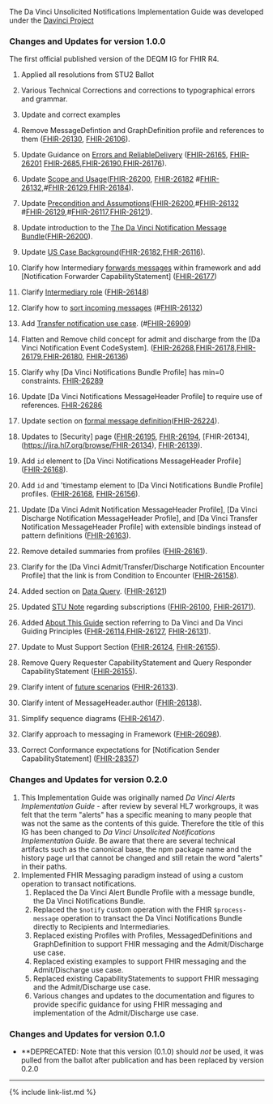 
The Da Vinci Unsolicited Notifications Implementation Guide was developed under the  [Davinci Project](#)

### Changes and Updates for version 1.0.0

The first official published version of the DEQM IG for FHIR R4.

1. Applied all resolutions from STU2 Ballot

  1. Various Technical Corrections and corrections to typographical errors and grammar.
  1. Update and correct examples
  1. Remove MessageDefintion and GraphDefinition profile and references to them ([FHIR-26130](https://jira.hl7.org/browse/FHIR-26130), [FHIR-26106](https://jira.hl7.org/browse/FHIR-26106)).
  1. Update Guidance on [Errors and ReliableDelivery](guidance.html#reliable-delivery) ([FHIR-26165](https://jira.hl7.org/browse/FHIR-26165), [FHIR-26201](https://jira.hl7.org/browse/FHIR-26201) [FHIR-2685](https://jira.hl7.org/browse/FHIR-2685),[FHIR-26190](https://jira.hl7.org/browse/FHIR-26190),[FHIR-26176](https://jira.hl7.org/browse/FHIR-26176)).
  1. Update [Scope and Usage](index.html#scope-and-usage)([FHIR-26200](https://jira.hl7.org/browse/FHIR-26200), [FHIR-26182](https://jira.hl7.org/browse/FHIR-26182) #[FHIR-26132](https://jira.hl7.org/browse/FHIR-26132),#[FHIR-26129](https://jira.hl7.org/browse/FHIR-26129),[FHIR-26184](https://jira.hl7.org/browse/FHIR-26184)).
  1. Update [Precondition and Assumptions](guidance.html#preconditions-and-assumptions)([FHIR-26200](https://jira.hl7.org/browse/FHIR-26200),#[FHIR-26132](https://jira.hl7.org/browse/FHIR-26132) #[FHIR-26129](https://jira.hl7.org/browse/FHIR-26129),#[FHIR-26117](https://jira.hl7.org/browse/FHIR-26117),[FHIR-26121](https://jira.hl7.org/browse/FHIR-26121)).
  1. Update introduction to the [The Da Vinci Notification Message Bundle](guidance.html#the-da-vinci-notification-message-bundle)([FHIR-26200](https://jira.hl7.org/browse/FHIR-26200)).
  1. Update [US Case Background](usecases.html#use-case-background)([FHIR-26182](https://jira.hl7.org/browse/FHIR-26182),[FHIR-26116](https://jira.hl7.org/browse/FHIR-26116)).
  1. Clarify how Intermediary [forwards messages](guidance.html#forwarding-notifications-using-this-framework) within framework and add [Notification Forwarder CapabilityStatement] ([FHIR-26177](https://jira.hl7.org/browse/FHIR-26177))
  1. Clarify [Intermediary role](index.html#roles-and-actors) ([FHIR-26148](https://jira.hl7.org/browse/FHIR-261148))
  1. Clarify how to [sort incoming messages](guidance.html#sending-unsolicited-notifications) (#[FHIR-26132](https://jira.hl7.org/browse/FHIR-26132))
  1. Add [Transfer notification use case](usecases.html). (#[FHIR-26909](https://jira.hl7.org/browse/FHIR-26909))
  1. Flatten and Remove child concept for admit and discharge from the [Da Vinci Notification Event CodeSystem]. ([FHIR-26268](https://jira.hl7.org/browse/FHIR-26268),[FHIR-26178](https://jira.hl7.org/browse/FHIR-26178),[FHIR-26179](https://jira.hl7.org/browse/FHIR-26179),[FHIR-26180](https://jira.hl7.org/browse/FHIR-26180), [FHIR-26136](https://jira.hl7.org/browse/FHIR-26136))
  1. Clarify why [Da Vinci Notifications Bundle Profile] has min=0 constraints. [FHIR-26289](https://jira.hl7.org/browse/FHIR-26289)
  1. Update [Da Vinci Notifications MessageHeader Profile] to require use of references. [FHIR-26286](https://jira.hl7.org/browse/FHIR-26286)
  1. Update section on [formal message definition](guidance.html#formally-defining-the-da-vinci-notification-message)([FHIR-26224](https://jira.hl7.org/browse/FHIR-26224)).
  1. Updates to [Security] page ([FHIR-26195](https://jira.hl7.org/browse/FHIR-26195), [FHIR-26194](https://jira.hl7.org/browse/FHIR-26194), [FHIR-26134], (https://jira.hl7.org/browse/FHIR-26134), [FHIR-26139](https://jira.hl7.org/browse/FHIR-26139)).
  1. Add `id` element to [Da Vinci Notifications MessageHeader Profile] ([FHIR-26168](https://jira.hl7.org/browse/FHIR-26168)).
  1. Add `id` and 'timestamp element to [Da Vinci Notifications Bundle Profile] profiles. ([FHIR-26168](https://jira.hl7.org/browse/FHIR-26168), [FHIR-26156](https://jira.hl7.org/browse/FHIR-26156)).
  1. Update [Da Vinci Admit Notification MessageHeader Profile],
[Da Vinci Discharge Notification MessageHeader Profile], and
[Da Vinci Transfer Notification MessageHeader Profile] with extensible bindings instead of pattern definitions ([FHIR-26163](https://jira.hl7.org/browse/FHIR-26163)).
  1. Remove detailed summaries from profiles ([FHIR-26161](https://jira.hl7.org/browse/FHIR-26161)).
  1. Clarify for the [Da Vinci Admit/Transfer/Discharge Notification Encounter Profile] that the link is from Condition to Encounter ([FHIR-26158](https://jira.hl7.org/browse/FHIR-26158)).
  1. Added section on [Data Query](guidance.html#fetching-additional-data). ([FHIR-26121](https://jira.hl7.org/browse/FHIR-26121))
  1. Updated [STU Note](guidance.html#introduction) regarding subscriptions ([FHIR-26100](https://jira.hl7.org/browse/FHIR-26100), [FHIR-26171](https://jira.hl7.org/browse/FHIR-26171)).
  1. Added [About This Guide](index.html#about-this-guide) section referring to Da Vinci and Da Vinci Guiding Principles ([FHIR-26114](https://jira.hl7.org/browse/FHIR-26114),[FHIR-26127](https://jira.hl7.org/browse/FHIR-26127), [FHIR-26131](https://jira.hl7.org/browse/FHIR-26131)).
  1. Update to Must Support Section ([FHIR-26124](https://jira.hl7.org/browse/FHIR-26124), [FHIR-26155](https://jira.hl7.org/browse/FHIR-26155)).
  1. Remove Query Requester CapabilityStatement and Query Responder CapabilityStatement ([FHIR-26155](https://jira.hl7.org/browse/FHIR-26155)).
  1. Clarify intent of [future scenarios](index.html#scenarios) ([FHIR-26133](https://jira.hl7.org/browse/FHIR-26133)).
  1. Clarify intent of MessageHeader.author ([FHIR-26138](https://jira.hl7.org/browse/FHIR-26138)).
  1. Simplify sequence diagrams ([FHIR-26147](https://jira.hl7.org/browse/FHIR-26147)).
  1. Clarify approach to messaging in Framework ([FHIR-26098](https://jira.hl7.org/browse/FHIR-26098)).
  1. Correct Conformance expectations for [Notification Sender CapabilityStatement] ([FHIR-28357](https://jira.hl7.org/browse/FHIR-28357))

### Changes and Updates for version 0.2.0

1. This Implementation Guide was originally named *Da Vinci Alerts Implementation Guide* - after review by several HL7 workgroups, it was felt that the term "alerts" has a specific meaning to many people that was not the same as the contents of this guide.  Therefore the title of this IG has been changed to *Da Vinci Unsolicited Notifications Implementation Guide*.  Be aware that there are several technical artifacts such as the canonical base, the npm package name and the history page url that cannot be changed and still retain the word "alerts" in their paths.
1. Implemented FHIR Messaging paradigm instead of using a custom operation to transact notifications.
    1. Replaced the Da Vinci Alert Bundle Profile with a message bundle, the Da Vinci Notifications Bundle.
    1. Replaced the `$notify` custom operation with the FHIR `$process-message` operation to transact the Da Vinci Notifications Bundle directly to Recipients and Intermediaries.
    1. Replaced existing Profiles with Profiles, MessagedDefinitions and GraphDefinition to support FHIR messaging and the Admit/Discharge use case.
    1. Replaced existing examples to support FHIR messaging and the Admit/Discharge use case.
    1. Replaced existing CapabilityStatements to support FHIR messaging and the Admit/Discharge use case.
    1. Various changes and updates to the documentation and figures to provide specific guidance for using FHIR messaging and implementation of the Admit/Discharge use case.

### Changes and Updates for version 0.1.0

- **DEPRECATED: Note that this version (0.1.0) should *not* be used, it was pulled from the ballot after publication and has been replaced by version 0.2.0

---

{% include link-list.md %}
